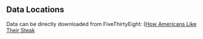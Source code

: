 ## Data Locations
Data can be directly downloaded from FiveThirtyEight:
([How Americans Like Their Steak](https://fivethirtyeight.com/features/how-americans-like-their-steak/)
